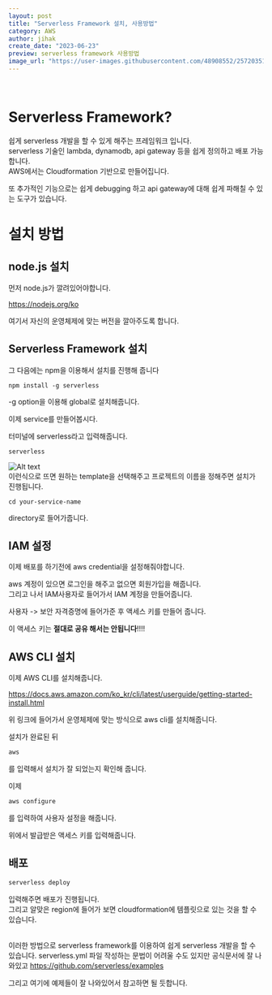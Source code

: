 ```yaml
---
layout: post
title: "Serverless Framework 설치, 사용방법"
category: AWS
author: jihak
create_date: "2023-06-23"
preview: serverless framework 사용방법 
image_url: "https://user-images.githubusercontent.com/48908552/257203517-2ca921b7-f181-40fe-834a-f0883b0a303e.png"
---
```


<br>

# Serverless Framework?

쉽게 serverless 개발을 할 수 있게 해주는 프레임워크 입니다.   
serverless 기술인 lambda, dynamodb, api gateway 등을 쉽게 정의하고 배포 가능합니다.   
AWS에서는 Cloudformation 기반으로 만들어집니다.   

또 추가적인 기능으로는 쉽게 debugging 하고 api gateway에 대해 쉽게 파해칠 수 있는 도구가 있습니다.     


# 설치 방법

## node.js 설치
먼저 node.js가 깔려있어야합니다.

<a href="https://nodejs.org/ko">https://nodejs.org/ko</a>   

여기서 자신의 운영체제에 맞는 버전을 깔아주도록 합니다.

## Serverless Framework 설치
그 다음에는 npm을 이용해서 설치를 진행해 줍니다
```
npm install -g serverless
```
-g option을 이용해 global로 설치해줍니다.   

이제 service를 만들어봅시다.

터미널에 serverless라고 입력해줍니다.   
```
serverless
```
![Alt text](https://user-images.githubusercontent.com/48908552/257054556-90bd270d-6f6d-48b9-a2ab-ecd303af2ced.png)   
이런식으로 뜨면 원하는 template을 선택해주고 프로젝트의 이름을 정해주면 설치가 진행됩니다.   

```
cd your-service-name
```
directory로 들어가줍니다.

## IAM 설정
이제 배포를 하기전에 aws credential을 설정해줘야합니다.

aws 계정이 있으면 로그인을 해주고 없으면 회원가입을 해줍니다.   
그리고 나서 IAM사용자로 들어가서 IAM 계정을 만들어줍니다.

사용자 -> 보안 자격증명에 들어가준 후 액세스 키를 만들어 줍니다.

이 액세스 키는 __절대로 공유 해서는 안됩니다__!!!!


## AWS CLI 설치

이제 AWS CLI를 설치해줍니다.

<a href="https://docs.aws.amazon.com/ko_kr/cli/latest/userguide/getting-started-install.html">https://docs.aws.amazon.com/ko_kr/cli/latest/userguide/getting-started-install.html </a>

위 링크에 들어가서 운영체제에 맞는 방식으로 aws cli를 설치해줍니다.   

설치가 완료된 뒤 
```sh
aws
```
를 입력해서 설치가 잘 되었는지 확인해 줍니다.

이제 
```sh
aws configure
```
를 입력하여 사용자 설정을 해줍니다.

위에서 발급받은 액세스 키를 입력해줍니다.

## 배포 

```sh
serverless deploy
```
입력해주면 배포가 진행됩니다.   
그리고 알맞은 region에 들어가 보면 cloudformation에 템플릿으로 있는 것을 할 수 있습니다.   

    

<br>    
이러한 방법으로 serverless framework를 이용하여 쉽게 serverless 개발을 할 수 있습니다.    
serverless.yml 파일 작성하는 문법이 어려울 수도 있지만 공식문서에 잘 나와있고 <a href="https://github.com/serverless/examples">https://github.com/serverless/examples</a>    

그리고 여기에 예제들이 잘 나와있어서 참고하면 될 듯합니다.